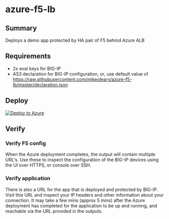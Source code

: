 # azure-f5-lb
## Summary
Deploys a demo app protected by HA pair of F5 behind Azure ALB

## Requirements
- 2x eval keys for BIG-IP
- AS3 declaration for BIG-IP configuration, or, use default value of https://raw.githubusercontent.com/mikeoleary/azure-f5-lb/master/declaration.json

## Deploy
  [![Deploy to Azure](http://azuredeploy.net/deploybutton.png)](https://portal.azure.com/#create/Microsoft.Template/uri/https%3A%2F%2Fraw.githubusercontent.com%2Fmikeoleary%2Fazure-f5-lb%2Fmaster%2Fazuredeploy.json)
  
## Verify
### Verify F5 config
When the Azure deployment completes, the output will contain multiple URL's. Use these to inspect the configuration of the BIG-IP devices using the UI over HTTPS, or console over SSH. 
### Verify application
There is also a URL for the app that is deployed and protected by BIG-IP. Visit this URL and inspect your IP headers and other information about your connection. It may take a few mins (approx 5 mins) after the Azure deployment has completed for the application to be up and running, and reachable via the URL provided in the outputs.
